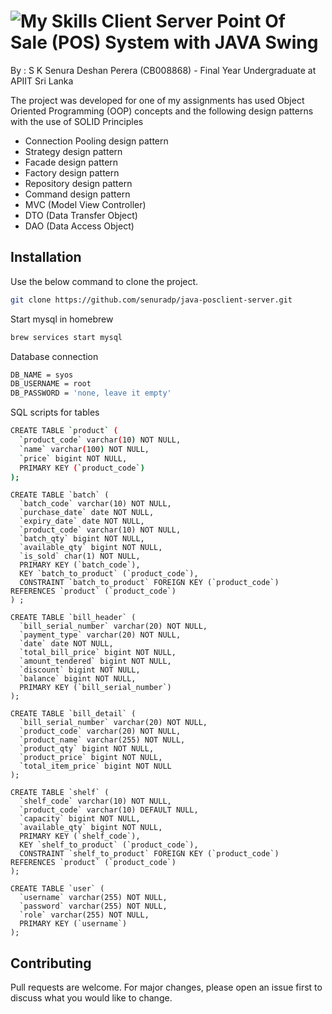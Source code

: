 # ![My Skills](https://skills.thijs.gg/icons?i=java&theme=light)   Client Server Point Of Sale (POS) System with JAVA Swing

By : S K Senura Deshan Perera (CB008868) - Final Year Undergraduate at APIIT Sri Lanka

The project was developed for one of my assignments has used Object Oriented Programming (OOP) concepts and the following design patterns with the use of SOLID Principles

- Connection Pooling design pattern
- Strategy design pattern
- Facade design pattern
- Factory design pattern
- Repository design pattern
- Command design pattern
- MVC (Model View Controller)
- DTO (Data Transfer Object)
- DAO (Data Access Object)

## Installation

Use the below command to clone the project.

```bash
git clone https://github.com/senuradp/java-posclient-server.git
```

Start mysql in homebrew

```bash
brew services start mysql
```

Database connection

```bash
DB_NAME = syos
DB_USERNAME = root
DB_PASSWORD = 'none, leave it empty'
```

SQL scripts for tables
```bash
CREATE TABLE `product` (
  `product_code` varchar(10) NOT NULL,
  `name` varchar(100) NOT NULL,
  `price` bigint NOT NULL,
  PRIMARY KEY (`product_code`)
);
```

```
CREATE TABLE `batch` (
  `batch_code` varchar(10) NOT NULL,
  `purchase_date` date NOT NULL,
  `expiry_date` date NOT NULL,
  `product_code` varchar(10) NOT NULL,
  `batch_qty` bigint NOT NULL,
  `available_qty` bigint NOT NULL,
  `is_sold` char(1) NOT NULL,
  PRIMARY KEY (`batch_code`),
  KEY `batch_to_product` (`product_code`),
  CONSTRAINT `batch_to_product` FOREIGN KEY (`product_code`) REFERENCES `product` (`product_code`)
) ;
```

```
CREATE TABLE `bill_header` (
  `bill_serial_number` varchar(20) NOT NULL,
  `payment_type` varchar(20) NOT NULL,
  `date` date NOT NULL,
  `total_bill_price` bigint NOT NULL,
  `amount_tendered` bigint NOT NULL,
  `discount` bigint NOT NULL,
  `balance` bigint NOT NULL,
  PRIMARY KEY (`bill_serial_number`)
);
```

```
CREATE TABLE `bill_detail` (
  `bill_serial_number` varchar(20) NOT NULL,
  `product_code` varchar(20) NOT NULL,
  `product_name` varchar(255) NOT NULL,
  `product_qty` bigint NOT NULL,
  `product_price` bigint NOT NULL,
  `total_item_price` bigint NOT NULL
);
```

```
CREATE TABLE `shelf` (
  `shelf_code` varchar(10) NOT NULL,
  `product_code` varchar(10) DEFAULT NULL,
  `capacity` bigint NOT NULL,
  `available_qty` bigint NOT NULL,
  PRIMARY KEY (`shelf_code`),
  KEY `shelf_to_product` (`product_code`),
  CONSTRAINT `shelf_to_product` FOREIGN KEY (`product_code`) REFERENCES `product` (`product_code`)
);
```

```
CREATE TABLE `user` (
  `username` varchar(255) NOT NULL,
  `password` varchar(255) NOT NULL,
  `role` varchar(255) NOT NULL,
  PRIMARY KEY (`username`)
);
```

## Contributing

Pull requests are welcome. For major changes, please open an issue first
to discuss what you would like to change.


